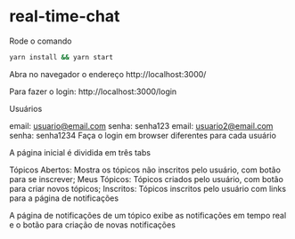 # real-time-chat

Rode o comando 

```bash
yarn install && yarn start
```

Abra no navegador o endereço http://localhost:3000/

Para fazer o login: http://localhost:3000/login

Usuários

email: usuario@email.com senha: senha123
email: usuario2@email.com senha: senha1234
Faça o login em browser diferentes para cada usuário 

A página inicial é dividida em três tabs

Tópicos Abertos: Mostra os tópicos não inscritos pelo usuário, com botão para se inscrever;
Meus Tópicos: Tópicos criados pelo usuário, com botão para criar novos tópicos;
Inscritos: Tópicos inscritos pelo usuário com links para a página de notificações


A página de notificações de um tópico exibe as notificações em tempo real e o botão para criação de novas notificações